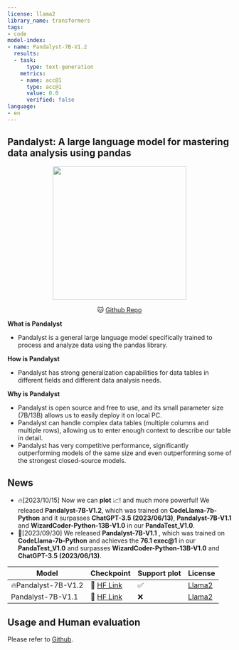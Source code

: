 ```yaml
---
license: llama2
library_name: transformers
tags:
- code
model-index:
- name: Pandalyst-7B-V1.2
  results:
  - task:
      type: text-generation
    metrics:
    - name: acc@1
      type: acc@1
      value: 0.0
      verified: false
language:
- en
---
```



## Pandalyst: A large language model for mastering data analysis using pandas

<p align="center">
<img src="https://raw.githubusercontent.com/pipizhaoa/Pandalyst/master/imgs/pandalyst.png" width="300"/>
</p>

<p align="center">
🐱 <a href="https://github.com/pipizhaoa/Pandalyst" target="_blank">Github Repo</a> <br>
</p>

**What is Pandalyst**
- Pandalyst is a general large language model specifically trained to process and analyze data using the pandas library.

**How is Pandalyst**
- Pandalyst has strong generalization capabilities for data tables in different fields and different data analysis needs.

**Why is Pandalyst**
- Pandalyst is open source and free to use, and its small parameter size (7B/13B) allows us to easily deploy it on local PC. 
- Pandalyst can handle complex data tables (multiple columns and multiple rows), allowing us to enter enough context to describe our table in detail.
- Pandalyst has very competitive performance, significantly outperforming models of the same size and even outperforming some of the strongest closed-source models.


## News
- 🔥[2023/10/15] Now we can **plot** 📈! and much more powerful! We released **Pandalyst-7B-V1.2**, which was trained on **CodeLlama-7b-Python** and it surpasses **ChatGPT-3.5 (2023/06/13)**, **Pandalyst-7B-V1.1** and **WizardCoder-Python-13B-V1.0** in our **PandaTest_V1.0**.
- 🤖️[2023/09/30] We released **Pandalyst-7B-V1.1** , which was trained on **CodeLlama-7b-Python** and achieves the **76.1 exec@1** in our **PandaTest_V1.0** and surpasses **WizardCoder-Python-13B-V1.0** and **ChatGPT-3.5 (2023/06/13)**.

| Model               | Checkpoint                                                                                 | Support plot | License |
|---------------------|--------------------------------------------------------------------------------------------|--------------|  ----- | 
| 🔥Pandalyst-7B-V1.2 | 🤗 <a href="https://huggingface.co/pipizhao/Pandalyst-7B-V1.2" target="_blank">HF Link</a> | ✅            |  <a href="https://ai.meta.com/resources/models-and-libraries/llama-downloads/" target="_blank">Llama2</a>  |
| Pandalyst-7B-V1.1   | 🤗 <a href="https://huggingface.co/pipizhao/Pandalyst-7B-V1.1" target="_blank">HF Link</a> | ❌            |  <a href="https://ai.meta.com/resources/models-and-libraries/llama-downloads/" target="_blank">Llama2</a>  |


## Usage and Human evaluation
Please refer to <a href="https://github.com/pipizhaoa/Pandalyst" target="_blank">Github</a>.